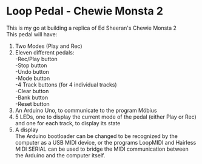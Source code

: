 # Loop Pedal - Chewie Monsta 2  
This is my go at building a replica of Ed Sheeran's Chewie Monsta 2  
This pedal will have:  
 1. Two Modes (Play and Rec)  
 2. Eleven different pedals:  
    -Rec/Play button  
  -Stop button  
  -Undo button  
  -Mode button  
  -4 Track buttons (for 4 individual tracks)  
  -Clear button  
  -Bank button  
  -Reset button  
 3. An Arduino Uno, to communicate to the program Möbius  
 4. 5 LEDs, one to display the current mode of the pedal (either Play or Rec) and one for each track, to display its state  
 5. A display  
The Arduino bootloader can be changed to be recognized by the computer as a USB MIDI device, or the programs LoopMIDI and Hairless MIDI SERIAL can be used to bridge the MIDI communication between the Arduino and the computer itself.

